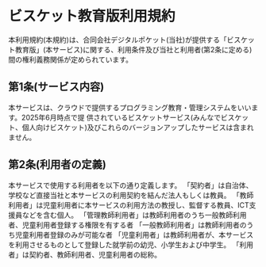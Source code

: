 # ビスケット教育版利用規約


本利用規約(本規約)は、合同会社デジタルポケット(当社)が提供する「ビスケット教育版」(本サービス)に関する、利用条件及び当社と利用者(第2条に定める)間の権利義務関係が定められています。

## 第1条(サービス内容)
本サービスは、クラウドで提供するプログラミング教育・管理システムをいいます。2025年6月時点で提
供されているビスケットサービス(みんなでビスケット、個人向けビスケット)及びこれらのバージョンアップしたサービスは含まれません。

## 第2条(利用者の定義)
本サービスで使用する利用者を以下の通り定義します。
「契約者」は自治体、学校など直接当社と本サービスの利用契約を結んだ法人もしくは教員。
「教師利用者」は児童利用者に本サービスの利用方法の教授し、監督する教員、ICT支援員などを含む個人。
「管理教師利用者」は教師利用者のうち一般教師利用者、児童利用者登録する権限を有する者
「一般教師利用者」は教師利用者のうち児童利用者登録のみが可能な者
「児童利用者」は教師利用者が、本サービスを利用させるものとして登録した就学前の幼児、小学生および中学生。
「利用者」は契約者、教師利用者、児童利用者の総称。

